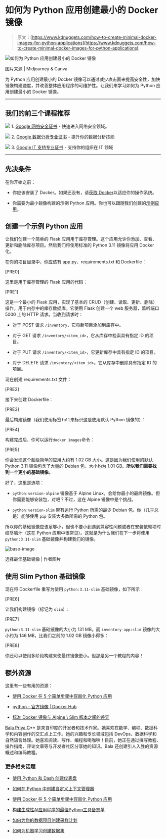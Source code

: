 # 如何为 Python 应用创建最小的 Docker 镜像

> 原文：[https://www.kdnuggets.com/how-to-create-minimal-docker-images-for-python-applications](https://www.kdnuggets.com/how-to-create-minimal-docker-images-for-python-applications)

![如何为 Python 应用创建最小的 Docker 镜像](../Images/ae992706a0204663973d2080d2e67d71.png)

图片来源 | Midjourney & Canva

为 Python 应用创建最小的 Docker 镜像可以通过减少攻击面来提高安全性，加快镜像构建速度，并改善整体应用程序的可维护性。让我们来学习如何为 Python 应用创建最小的 Docker 镜像。

* * *

## 我们的前三个课程推荐

![](../Images/0244c01ba9267c002ef39d4907e0b8fb.png) 1\. [Google 网络安全证书](https://www.kdnuggets.com/google-cybersecurity) - 快速进入网络安全领域。

![](../Images/e225c49c3c91745821c8c0368bf04711.png) 2\. [Google 数据分析专业证书](https://www.kdnuggets.com/google-data-analytics) - 提升你的数据分析技能

![](../Images/0244c01ba9267c002ef39d4907e0b8fb.png) 3\. [Google IT 支持专业证书](https://www.kdnuggets.com/google-itsupport) - 支持你的组织在 IT 领域

* * *

## 先决条件

在你开始之前：

+   你应该安装了 Docker。如果还没有，请[获取 Docker](https://docs.docker.com/get-docker/)以适应你的操作系统。

+   你需要为最小镜像构建的示例 Python 应用。你也可以跟随我们创建的[示例应用](https://github.com/balapriyac/data-science-tutorials/tree/main/docker/minimal-img-python-apps)。

## 创建一个示例 Python 应用

让我们创建一个简单的 Flask 应用用于库存管理。这个应用允许你添加、查看、更新和删除库存项目。然后我们将使用标准的 Python 3.11 镜像将应用 Docker 化。

在你的项目目录中，你应该有 app.py、requirements.txt 和 Dockerfile：

[PRE0]

这里是用于库存管理的 Flask 应用的代码：

[PRE1]

这是一个最小的 Flask 应用，实现了基本的 CRUD（创建、读取、更新、删除）操作，用于内存中的库存数据库。它使用 Flask 创建一个 web 服务器，监听端口 5000 上的 HTTP 请求。当收到请求时：

+   对于 POST 请求 `/inventory`，它将新项目添加到库存中。

+   对于 GET 请求 `/inventory/<item_id>`，它从库存中检索具有指定 ID 的项目。

+   对于 PUT 请求 `/inventory/<item_id>`，它更新库存中具有指定 ID 的项目。

+   对于 DELETE 请求 `/inventory/<item_id>`，它从库存中删除具有指定 ID 的项目。

现在创建 requirements.txt 文件：

[PRE2]

接下来创建 Dockerfile：

[PRE3]

最后构建镜像（我们使用标签`full`来标识这是使用默认 Python 镜像的）：

[PRE4]

构建完成后，你可以运行`docker images`命令：

[PRE5]

你会发现这个超级简单的应用大约有 1.02 GB 大小。这是因为我们使用的默认 Python 3.11 镜像包含了大量的 Debian 包，大小约为 1.01 GB。**所以我们需要找到一个更小的基础镜像。**

好了，这里是选项：

+   `python:version-alpine` 镜像基于 Alpine Linux，会给你最小的最终镜像。但你需要能够安装包，对吧？不过，这在 Alpine 镜像中是个挑战。

+   `python:version-slim` 带有运行 Python 所需的最少 Debian 包。你（几乎总是）能够使用 `pip` 安装大多数所需的 Python 包。

所以你的基础镜像应该足够小，但也不要小到遇到兼容性问题或者在安装依赖项时绞尽脑汁（这在 Python 应用中很常见）。这就是为什么我们在下一步将使用 `python:3.11-slim` 基础镜像并构建我们的镜像。

![base-image](../Images/ceb96d9bfe9d23b760c9d28c4fd47030.png)

选择最佳基础镜像 | 作者图片

## 使用 Slim Python 基础镜像

现在将 Dockerfile 重写为使用 `python:3.11-slim` 基础镜像，如下所示：

[PRE6]

让我们构建镜像（标记为 `slim`）：

[PRE7]

`python:3.11-slim` 基础镜像的大小为 131 MB。而 `inventory-app:slim` 镜像的大小约为 146 MB，比我们之前的 1.02 GB 镜像小得多：

[PRE8]

你还可以使用多阶段构建来使最终镜像更小。但那是另一个教程的内容！

## 额外资源

这里有一些有用的资源：

+   [使用 Docker 在 5 个简单步骤中容器化 Python 应用](https://www.kdnuggets.com/containerize-python-apps-with-docker-in-5-easy-steps)

+   [python - 官方镜像 | Docker Hub](https://hub.docker.com/_/python)

+   [标准 Docker 镜像与 Alpine \ Slim 版本之间的差异](https://forums.docker.com/t/differences-between-standard-docker-images-and-alpine-slim-versions/134973)

**[](https://twitter.com/balawc27)**[Bala Priya C](https://www.kdnuggets.com/wp-content/uploads/bala-priya-author-image-update-230821.jpg)** 是来自印度的开发者和技术作家。她喜欢在数学、编程、数据科学和内容创作的交汇点上工作。她的兴趣和专长领域包括 DevOps、数据科学和自然语言处理。她喜欢阅读、写作、编程和喝咖啡！目前，她正在通过撰写教程、操作指南、评论文章等与开发者社区分享她的知识。Bala 还创建引人入胜的资源概述和编码教程。

### 更多相关话题

+   [使用 Python 和 Dash 创建仪表盘](https://www.kdnuggets.com/2023/08/create-dashboard-python-dash.html)

+   [如何在 Python 中创建自定义上下文管理器](https://www.kdnuggets.com/how-to-create-custom-context-managers-in-python)

+   [使用 Docker 在 5 个简单步骤中容器化 Python 应用](https://www.kdnuggets.com/containerize-python-apps-with-docker-in-5-easy-steps)

+   [构建生成性AI应用程序的最佳Python工具备忘单](https://www.kdnuggets.com/2023/08/best-python-tools-generative-ai-cheat-sheet.html)

+   [如何为您的数据项目创建采样计划](https://www.kdnuggets.com/2022/11/create-sampling-plan-data-project.html)

+   [如何为机器学习创建数据集](https://www.kdnuggets.com/2022/02/create-dataset-machine-learning.html)
